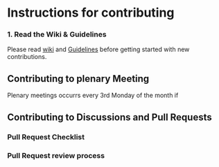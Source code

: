 # Instructions for contributing 

### 1. Read the Wiki & Guidelines  

Please read [wiki](https://github.com/unicode-org/message-format-wg/wiki) and [Guidelines](https://github.com/unicode-org/message-format-wg/tree/master/guidelines) before getting started with new contributions.


## Contributing to plenary Meeting 

Plenary meetings occurrs every 3rd Monday of the month if 


## Contributing to Discussions and Pull Requests

### Pull Request Checklist

### Pull Request review process

### 
